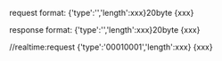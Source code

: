 request format:
{'type':'','length':xxx}20byte
{xxx}

response format:
{'type':'','length':xxx}20byte
{xxx}

//realtime:request
{'type':'00010001','length':xxx}
{xxx}
